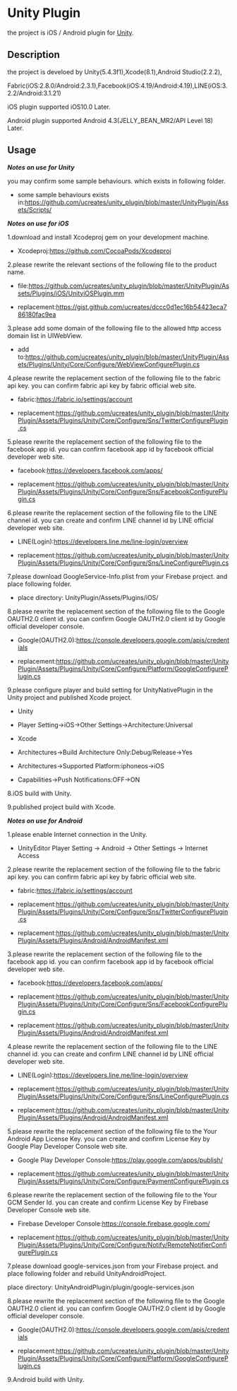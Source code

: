 # Unity Plugin
the project is iOS / Android plugin for [Unity](https://unity3d.com).

## Description
the project is develoed by Unity(5.4.3f1),Xcode(8.1),Android Studio(2.2.2),

Fabric(iOS:2.8.0/Android:2.3.1),Facebook(iOS:4.19/Android:4.19),LINE(iOS:3.2.2/Android:3.1.21)

iOS plugin supported iOS10.0 Later.

Android plugin supported Android 4.3(JELLY_BEAN_MR2/API Level 18) Later.

## Usage
***Notes on use for Unity***

you may confirm some sample behaviours. which exists in following folder.

- some sample behaviours exists in:https://github.com/ucreates/unity_plugin/blob/master/UnityPlugin/Assets/Scripts/

***Notes on use for iOS***

1.download and install Xcodeproj gem on your development machine.

- Xcodeproj:https://github.com/CocoaPods/Xcodeproj

2.please rewrite the relevant sections of the following file to the product name. 

- file:https://github.com/ucreates/unity_plugin/blob/master/UnityPlugin/Assets/Plugins/iOS/UnityiOSPlugin.mm

- replacement:https://gist.github.com/ucreates/dccc0d1ec16b54423eca786180fac9ea

3.please add some domain of the following file to the allowed http access domain list in UIWebView.

- add to:https://github.com/ucreates/unity_plugin/blob/master/UnityPlugin/Assets/Plugins/Unity/Core/Configure/WebViewConfigurePlugin.cs

4.please rewrite the replacement section of the following file to the fabric api key. you can confirm fabric api key by fabric official web site.

- fabric:https://fabric.io/settings/account

- replacement:https://github.com/ucreates/unity_plugin/blob/master/UnityPlugin/Assets/Plugins/Unity/Core/Configure/Sns/TwitterConfigurePlugin.cs

5.please rewrite the replacement section of the following file to the facebook app id. you can confirm facebook app id by facebook official developer web site.

- facebook:https://developers.facebook.com/apps/

- replacement:https://github.com/ucreates/unity_plugin/blob/master/UnityPlugin/Assets/Plugins/Unity/Core/Configure/Sns/FacebookConfigurePlugin.cs

6.please rewrite the replacement section of the following file to the LINE channel id. you can create and confirm LINE channel id by LINE official developer web site.

- LINE(Login):https://developers.line.me/line-login/overview

- replacement:https://github.com/ucreates/unity_plugin/blob/master/UnityPlugin/Assets/Plugins/Unity/Core/Configure/Sns/LineConfigurePlugin.cs

7.please download GoogleService-Info.plist from your Firebase project. and place following folder.

- place directory: UnityPlugin/Assets/Plugins/iOS/

8.please rewrite the replacement section of the following file to the Google OAUTH2.0 client id. you can confirm Google OAUTH2.0 client id by Google official developer console.

- Google(OAUTH2.0):https://console.developers.google.com/apis/credentials

- replacement:https://github.com/ucreates/unity_plugin/blob/master/UnityPlugin/Assets/Plugins/Unity/Core/Configure/Platform/GoogleConfigurePlugin.cs

9.please configure player and build setting for UnityNativePlugin in the Unity project and published Xcode project.

- Unity

 - Player Setting→iOS→Other Settings→Architecture:Universal

- Xcode

 - Architectures→Build Architecture Only:Debug/Release→Yes

 - Architectures→Supported Platform:iphoneos→iOS
 
 - Capabilities→Push Notifications:OFF→ON

8.iOS build with Unity.

9.published project build with Xcode.

***Notes on use for Android***

1.please enable Internet connection in the Unity.

- UnityEditor Player Setting → Android → Other Settings → Internet Access

2.please rewrite the replacement section of the following file to the fabric api key. you can confirm fabric api key by fabric official web site.

- fabric:https://fabric.io/settings/account

- replacement:https://github.com/ucreates/unity_plugin/blob/master/UnityPlugin/Assets/Plugins/Unity/Core/Configure/Sns/TwitterConfigurePlugin.cs

- replacement:https://github.com/ucreates/unity_plugin/blob/master/UnityPlugin/Assets/Plugins/Android/AndroidManifest.xml

3.please rewrite the replacement section of the following file to the facebook app id. you can confirm facebook app id by facebook official developer web site.

- facebook:https://developers.facebook.com/apps/

- replacement:https://github.com/ucreates/unity_plugin/blob/master/UnityPlugin/Assets/Plugins/Unity/Core/Configure/Sns/FacebookConfigurePlugin.cs

- replacement:https://github.com/ucreates/unity_plugin/blob/master/UnityPlugin/Assets/Plugins/Android/AndroidManifest.xml

4.please rewrite the replacement section of the following file to the LINE channel id. you can create and confirm LINE channel id by LINE official developer web site.

- LINE(Login):https://developers.line.me/line-login/overview

- replacement:https://github.com/ucreates/unity_plugin/blob/master/UnityPlugin/Assets/Plugins/Unity/Core/Configure/Sns/LineConfigurePlugin.cs

- replacement:https://github.com/ucreates/unity_plugin/blob/master/UnityPlugin/Assets/Plugins/Android/AndroidManifest.xml

5.please rewrite the replacement section of the following file to the Your Android App License Key. you can create and confirm License Key by Google Play Developer Console web site.

- Google Play Developer Console:https://play.google.com/apps/publish/

- replacement:https://github.com/ucreates/unity_plugin/blob/master/UnityPlugin/Assets/Plugins/Unity/Core/Configure/PaymentConfigurePlugin.cs

6.please rewrite the replacement section of the following file to the Your GCM Sender Id. you can create and confirm License Key by Firebase Developer Console web site.

- Firebase Developer Console:https://console.firebase.google.com/

- replacement:https://github.com/ucreates/unity_plugin/blob/master/UnityPlugin/Assets/Plugins/Unity/Core/Configure/Notify/RemoteNotifierConfigurePlugin.cs

7.please download google-services.json from your Firebase project. and place following folder and rebuild UnityAndroidProject.

place directory: UnityAndroidPlugin/plugin/google-services.json

8.please rewrite the replacement section of the following file to the Google OAUTH2.0 client id. you can confirm Google OAUTH2.0 client id by Google official developer console.

- Google(OAUTH2.0):https://console.developers.google.com/apis/credentials

- replacement:https://github.com/ucreates/unity_plugin/blob/master/UnityPlugin/Assets/Plugins/Unity/Core/Configure/Platform/GoogleConfigurePlugin.cs

9.Android build with Unity.
